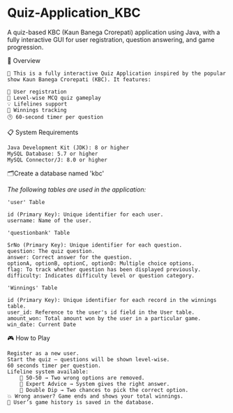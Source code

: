# Quiz-Application_KBC
A quiz-based KBC (Kaun Banega Crorepati) application using Java, with a fully interactive GUI for user registration, question answering, and game progression.

🚀 Overview

    🎯 This is a fully interactive Quiz Application inspired by the popular show Kaun Banega Crorepati (KBC). It features:
        
    👤 User registration
    🧠 Level-wise MCQ quiz gameplay
    💡 Lifelines support
    💸 Winnings tracking
    🕒 60-second timer per question
    
📋 System Requirements

    Java Development Kit (JDK): 8 or higher
    MySQL Database: 5.7 or higher
    MySQL Connector/J: 8.0 or higher

🗂️Create a database named 'kbc'
     
  *The following tables are used in the application:*

    'user' Table

    id (Primary Key): Unique identifier for each user.
    username: Name of the user.

    'questionbank' Table

    SrNo (Primary Key): Unique identifier for each question.
    question: The quiz question.
    answer: Correct answer for the question.
    optionA, optionB, optionC, optionD: Multiple choice options.
    flag: To track whether question has been displayed previously.
    difficulty: Indicates difficulty level or question category.

    'Winnings' Table

    id (Primary Key): Unique identifier for each record in the winnings table.
    user_id: Reference to the user's id field in the User table.
    amount_won: Total amount won by the user in a particular game.
    win_date: Current Date 

  🎮 How to Play

    Register as a new user.
    Start the quiz — questions will be shown level-wise.
    60 seconds timer per question.
    Lifeline system available:
        🧩 50-50 → Two wrong options are removed.
        🧠 Expert Advice → System gives the right answer.
        🎯 Double Dip → Two chances to pick the correct option.
    💥 Wrong answer? Game ends and shows your total winnings.
    🧾 User’s game history is saved in the database.
